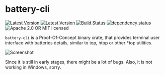 # battery-cli

[![Latest Version](https://img.shields.io/crates/v/battery-cli.svg)](https://crates.io/crates/battery-cli)
[![Latest Version](https://docs.rs/battery-cli/badge.svg)](https://docs.rs/battery-cli)
[![Build Status](https://travis-ci.org/svartalf/rust-battery.svg?branch=master)](https://travis-ci.org/svartalf/rust-battery)
[![dependency status](https://deps.rs/crate/battery-cli/0.1.0/status.svg)](https://deps.rs/crate/battery-cli/0.1.0)
![Apache 2.0 OR MIT licensed](https://img.shields.io/badge/license-Apache2.0%2FMIT-blue.svg)

`battery-cli` is a Proof-Of-Concept binary crate, that provides terminal user interface
with batteries details, similar to top, htop or other *top utilities.

![Screenshot](https://raw.githubusercontent.com/svartalf/rust-battery/master/battery-cli/assets/screenshot.png)

Since it is still in early stages, there might be a lot of bugs.
Also, it is not working in Windows, sorry.
